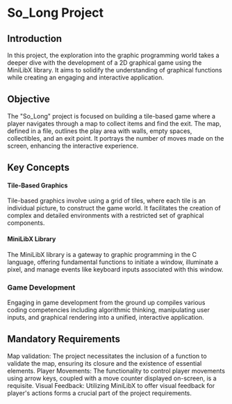 # So_Long Project

## Introduction
In this project, the exploration into the graphic programming world takes a deeper dive with the development of a 2D graphical game using the MiniLibX library. It aims to solidify the understanding of graphical functions while creating an engaging and interactive application.

## Objective
The "So_Long" project is focused on building a tile-based game where a player navigates through a map to collect items and find the exit. The map, defined in a file, outlines the play area with walls, empty spaces, collectibles, and an exit point. It portrays the number of moves made on the screen, enhancing the interactive experience.

## Key Concepts
#### Tile-Based Graphics
Tile-based graphics involve using a grid of tiles, where each tile is an individual picture, to construct the game world. It facilitates the creation of complex and detailed environments with a restricted set of graphical components.

#### MiniLibX Library
The MiniLibX library is a gateway to graphic programming in the C language, offering fundamental functions to initiate a window, illuminate a pixel, and manage events like keyboard inputs associated with this window.

### Game Development
Engaging in game development from the ground up compiles various coding competencies including algorithmic thinking, manipulating user inputs, and graphical rendering into a unified, interactive application.

## Mandatory Requirements
Map validation: The project necessitates the inclusion of a function to validate the map, ensuring its closure and the existence of essential elements.
Player Movements: The functionality to control player movements using arrow keys, coupled with a move counter displayed on-screen, is a requisite.
Visual Feedback: Utilizing MiniLibX to offer visual feedback for player's actions forms a crucial part of the project requirements.
